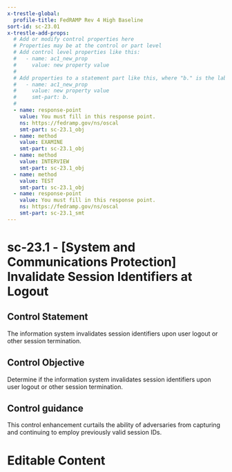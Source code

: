 ```yaml
---
x-trestle-global:
  profile-title: FedRAMP Rev 4 High Baseline
sort-id: sc-23.01
x-trestle-add-props:
  # Add or modify control properties here
  # Properties may be at the control or part level
  # Add control level properties like this:
  #   - name: ac1_new_prop
  #     value: new property value
  #
  # Add properties to a statement part like this, where "b." is the label of the target statement part
  #   - name: ac1_new_prop
  #     value: new property value
  #     smt-part: b.
  #
  - name: response-point
    value: You must fill in this response point.
    ns: https://fedramp.gov/ns/oscal
    smt-part: sc-23.1_obj
  - name: method
    value: EXAMINE
    smt-part: sc-23.1_obj
  - name: method
    value: INTERVIEW
    smt-part: sc-23.1_obj
  - name: method
    value: TEST
    smt-part: sc-23.1_obj
  - name: response-point
    value: You must fill in this response point.
    ns: https://fedramp.gov/ns/oscal
    smt-part: sc-23.1_smt
---
```


# sc-23.1 - \[System and Communications Protection\] Invalidate Session Identifiers at Logout

## Control Statement

The information system invalidates session identifiers upon user logout or other session termination.

## Control Objective

Determine if the information system invalidates session identifiers upon user logout or other session termination.

## Control guidance

This control enhancement curtails the ability of adversaries from capturing and continuing to employ previously valid session IDs.

# Editable Content

<!-- Make additions and edits below -->
<!-- The above represents the contents of the control as received by the profile, prior to additions. -->
<!-- If the profile makes additions to the control, they will appear below. -->
<!-- The above markdown may not be edited but you may edit the content below, and/or introduce new additions to be made by the profile. -->
<!-- If there is a yaml header at the top, parameter values may be edited. Use --set-parameters to incorporate the changes during assembly. -->
<!-- The content here will then replace what is in the profile for this control, after running profile-assemble. -->
<!-- The added parts in the profile for this control are below.  You may edit them and/or add new ones. -->
<!-- Each addition must have a heading either of the form ## Control my_addition_name -->
<!-- or ## Part a. (where the a. refers to one of the control statement labels.) -->
<!-- "## Control" parts are new parts added after the statement part. -->
<!-- "## Part" parts are new parts added into the top-level statement part with that label. -->
<!-- Subparts may be added with nested hash levels of the form ### My Subpart Name -->
<!-- underneath the parent ## Control or ## Part being added -->
<!-- See https://ibm.github.io/compliance-trestle/tutorials/ssp_profile_catalog_authoring/ssp_profile_catalog_authoring for guidance. -->
